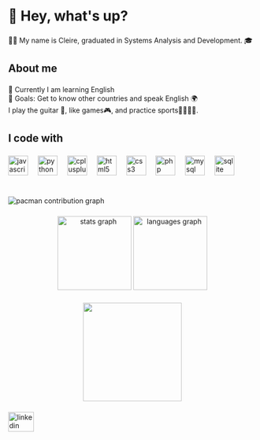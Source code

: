 <h1 align="left">👋 Hey, what's up?</h1>

###

<p align="left">👩‍🎓 My name is Cleire, graduated in Systems Analysis and Development. 🎓</p>

###

<h2 align="left">About me</h2>

###

<p align="left">📖 Currently I am learning English<br>🎯 Goals: Get to know other countries and speak English 🌍<br>I play the guitar 🎸, like games🎮, and practice sports🏋️‍♀️🏃‍♀️.</p>

###

<h2 align="left">I code with</h2>

###

<div align="left">
  <img src="https://cdn.jsdelivr.net/gh/devicons/devicon/icons/javascript/javascript-original.svg" height="40" alt="javascript logo"  />
  <img width="12" />
  <img src="https://cdn.jsdelivr.net/gh/devicons/devicon/icons/python/python-original.svg" height="40" alt="python logo"  />
  <img width="12" />
  <img src="https://cdn.jsdelivr.net/gh/devicons/devicon/icons/cplusplus/cplusplus-original.svg" height="40" alt="cplusplus logo"  />
  <img width="12" />
  <img src="https://cdn.jsdelivr.net/gh/devicons/devicon/icons/html5/html5-original.svg" height="40" alt="html5 logo"  />
  <img width="12" />
  <img src="https://cdn.jsdelivr.net/gh/devicons/devicon/icons/css3/css3-original.svg" height="40" alt="css3 logo"  />
  <img width="12" />
  <img src="https://cdn.jsdelivr.net/gh/devicons/devicon/icons/php/php-original.svg" height="40" alt="php logo"  />
  <img width="12" />
  <img src="https://cdn.jsdelivr.net/gh/devicons/devicon/icons/mysql/mysql-original.svg" height="40" alt="mysql logo"  />
  <img width="12" />
  <img src="https://cdn.jsdelivr.net/gh/devicons/devicon/icons/sqlite/sqlite-original.svg" height="40" alt="sqlite logo"  />
</div>

###

<br clear="both">

<picture>
  <source media="(prefers-color-scheme: dark)" srcset="https://raw.githubusercontent.com/GuedesC2/GuedesC2/output/pacman-contribution-graph-dark.svg">
  <source media="(prefers-color-scheme: light)" srcset="https://raw.githubusercontent.com/GuedesC2/GuedesC2/output/pacman-contribution-graph.svg">
  <img alt="pacman contribution graph" src="https://raw.githubusercontent.com/GuedesC2/GuedesC2/output/pacman-contribution-graph.svg">
</picture>

###

<div align="center">
  <img src="https://github-readme-stats.vercel.app/api?username=GuedesC2&hide_title=false&hide_rank=false&show_icons=true&include_all_commits=true&count_private=true&disable_animations=false&theme=dracula&locale=en&hide_border=false&order=1" height="150" alt="stats graph"  />
  <img src="https://github-readme-stats.vercel.app/api/top-langs?username=GuedesC2&locale=en&hide_title=false&layout=compact&card_width=320&langs_count=5&theme=dracula&hide_border=false&order=2" height="150" alt="languages graph"  />
</div>

###

<div align="center">
  <img height="200" src="https://i.gifer.com/cSs.gif"  />
</div>

###

<div align="left">
  <a href="https://www.linkedin.com/in/cleireguedes/" target="_blank">
    <img src="https://raw.githubusercontent.com/maurodesouza/profile-readme-generator/master/src/assets/icons/social/linkedin/default.svg" width="52" height="40" alt="linkedin logo"  />
  </a>
</div>

###
